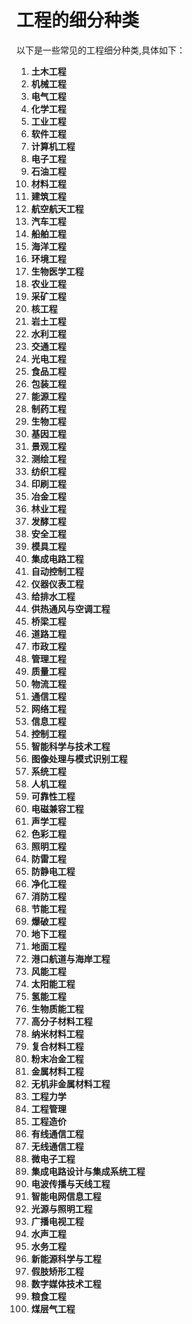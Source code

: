 # 工程的细分种类

以下是一些常见的工程细分种类,具体如下：
1. **土木工程**
2. **机械工程**
3. **电气工程**
4. **化学工程**
5. **工业工程**
6. **软件工程**
7. **计算机工程**
8. **电子工程**
9. **石油工程**
10. **材料工程**
11. **建筑工程**
12. **航空航天工程**
13. **汽车工程**
14. **船舶工程**
15. **海洋工程**
16. **环境工程**
17. **生物医学工程**
18. **农业工程**
19. **采矿工程**
20. **核工程**
21. **岩土工程**
22. **水利工程**
23. **交通工程**
24. **光电工程**
25. **食品工程**
26. **包装工程**
27. **能源工程**
28. **制药工程**
29. **生物工程**
30. **基因工程**
31. **景观工程**
32. **测绘工程**
33. **纺织工程**
34. **印刷工程**
35. **冶金工程**
36. **林业工程**
37. **发酵工程**
38. **安全工程**
39. **模具工程**
40. **集成电路工程**
41. **自动控制工程**
42. **仪器仪表工程**
43. **给排水工程**
44. **供热通风与空调工程**
45. **桥梁工程**
46. **道路工程**
47. **市政工程**
48. **管理工程**
49. **质量工程**
50. **物流工程**
51. **通信工程**
52. **网络工程**
53. **信息工程**
54. **控制工程**
55. **智能科学与技术工程**
56. **图像处理与模式识别工程**
57. **系统工程**
58. **人机工程**
59. **可靠性工程**
60. **电磁兼容工程**
61. **声学工程**
62. **色彩工程**
63. **照明工程**
64. **防雷工程**
65. **防静电工程**
66. **净化工程**
67. **消防工程**
68. **节能工程**
69. **爆破工程**
70. **地下工程**
71. **地面工程**
72. **港口航道与海岸工程**
73. **风能工程**
74. **太阳能工程**
75. **氢能工程**
76. **生物质能工程**
77. **高分子材料工程**
78. **纳米材料工程**
79. **复合材料工程**
80. **粉末冶金工程**
81. **金属材料工程**
82. **无机非金属材料工程**
83. **工程力学**
84. **工程管理**
85. **工程造价**
86. **有线通信工程**
87. **无线通信工程**
88. **微电子工程**
89. **集成电路设计与集成系统工程**
90. **电波传播与天线工程**
91. **智能电网信息工程**
92. **光源与照明工程**
93. **广播电视工程**
94. **水声工程**
95. **水务工程**
96. **新能源科学与工程**
97. **假肢矫形工程**
98. **数字媒体技术工程**
99. **粮食工程**
100. **煤层气工程**